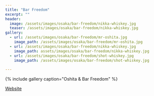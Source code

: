 ```yaml
---
title: "Bar Freedom"
excerpt: ""
header:
  image: /assets/images/osaka/bar-freedom/nikka-whiskey.jpg
  teaser: /assets/images/osaka/bar-freedom/nikka-whiskey.jpg
gallery:
  - url: /assets/images/osaka/bar-freedom/mr-oshita.jpg
    image_path: /assets/images/osaka/bar-freedom/mr-oshita.jpg
  - url: /assets/images/osaka/bar-freedom/nikka-whiskey.jpg
    image_path: assets/images/osaka/bar-freedom/nikka-whiskey.jpg
  - url: /assets/images/osaka/bar-freedom/shot-whiskey.jpg
    image_path: /assets/images/osaka/bar-freedom/shot-whiskey.jpg
  
---
```



{% include gallery caption="Oshita & Bar Freedom" %}


[Website](http://oandtcompany.wixsite.com/barfreedomosaka)

